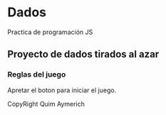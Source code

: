 # Dados
Practica de programación JS

## Proyecto de dados tirados al azar

### Reglas del juego
  Apretar el boton para iniciar el juego.

CopyRight Quim Aymerich
